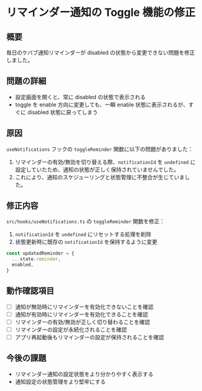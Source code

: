 # リマインダー通知の Toggle 機能の修正

## 概要
毎日のケバブ通知リマインダーが disabled の状態から変更できない問題を修正しました。

## 問題の詳細
- 設定画面を開くと、常に disabled の状態で表示される
- toggle を enable 方向に変更しても、一瞬 enable 状態に表示されるが、すぐに disabled 状態に戻ってしまう

## 原因
`useNotifications` フックの `toggleReminder` 関数に以下の問題がありました：

1. リマインダーの有効/無効を切り替える際、`notificationId` を `undefined` に設定していたため、通知の状態が正しく保持されていませんでした。
2. これにより、通知のスケジューリングと状態管理に不整合が生じていました。

## 修正内容
`src/hooks/useNotifications.ts` の `toggleReminder` 関数を修正：

1. `notificationId` を `undefined` にリセットする処理を削除
2. 状態更新時に既存の `notificationId` を保持するように変更

```typescript
const updatedReminder = {
  ...state.reminder,
  enabled,
}
```

## 動作確認項目
- [ ] 通知が無効時にリマインダーを有効化できないことを確認
- [ ] 通知が有効時にリマインダーを有効化できることを確認
- [ ] リマインダーの有効/無効が正しく切り替わることを確認
- [ ] リマインダーの設定が永続化されることを確認
- [ ] アプリ再起動後もリマインダーの設定が保持されることを確認

## 今後の課題
- リマインダー通知の設定状態をより分かりやすく表示する
- 通知設定の状態管理をより堅牢にする
